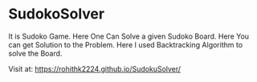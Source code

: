 # SudokoSolver
It is Sudoko Game. Here One Can Solve a given Sudoko Board. Here You can get Solution to the Problem.
Here I used Backtracking Algorithm to solve the Board.

Visit at: https://rohithk2224.github.io/SudokuSolver/
